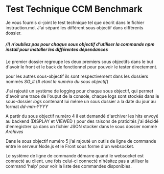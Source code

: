 # Test Technique CCM Benchmark

Je vous fournis ci-joint le test technique tel que décrit dans le fichier instruction.md.
J'ai séparé les différent sous objectif dans différents dossier.

##### /!\ n'oubliez pas pour chaque sous objectif d'utiliser la commande npm install pour installer les différentes dépendances 


Le premier dossier regroupe les deux premiers sous objectifs dans le but d'avoir le front et le back de fonctionnel pour pouvoir le tester directement.

pour les autres sous-objectif ils sont respectivement dans les dossiers nommés *SO_#* 
(*# etant le numéro du sous objectif*)

J'ai rajouté un système de logging pour chaque sous objectif, qui permet d'avoir une trace de l'ouput de la console, chaque logs sont stockés dans le sous-dossier *logs* contenant lui même un sous dossier a la date du jour au format *dd-mm-YYYY*

A partir du sous objectif numéro 4 il est demandé d'archiver les hits envoyé au backend  (DISPLAY et VIEWED ) pour des raisons de praticités j'ai décidé d'enregistrer ça dans un fichier JSON stocker dans le sous dossier nommé *Archives* 

Dans le sous objectif numéro 5 j'ai rajouté un outils de ligne de commande entre le serveur Node.js et le Front sous forme d'un websocket.

Le système de ligne de commande démarre quand le websocket est connecté au client.
une fois celui-ci connecté n'hésitez pas a utiliser la command 'help' pour voir la liste des commandes disponibles.


